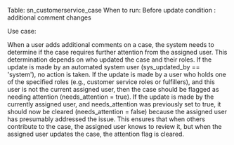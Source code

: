 Table: sn_customerservice_case 
When to run: Before update
condition : additional comment changes

Use case:

When a user adds additional comments on a case, the system needs to determine if the case requires further attention from the assigned user. 
This determination depends on who updated the case and their roles. 
If the update is made by an automated system user (sys_updated_by == 'system'), no action is taken.
If the update is made by a user who holds one of the specified roles (e.g., customer service roles or fulfillers), and this user is not the current assigned user, then the case should be flagged as needing attention (needs_attention = true). 
If the update is made by the currently assigned user, and needs_attention was previously set to true, it should now be cleared (needs_attention = false) because the assigned user has presumably addressed the issue. 
This ensures that when others contribute to the case, the assigned user knows to review it, but when the assigned user updates the case, the attention flag is cleared.
